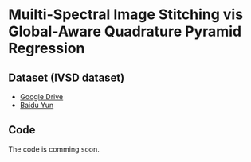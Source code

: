 # Muilti-Spectral Image Stitching vis Global-Aware Quadrature Pyramid Regression



## Dataset (IVSD dataset)

  - [Google Drive](https://drive.google.com/file/d/1RJ0mwFol_JnppyMI8Pw3-ypXVtXCMR6n/view?usp=sharing)
  - [Baidu Yun](https://pan.baidu.com/s/1zXxtVUpEUgXuyNvq3Gpqaw?pwd=hhhm)

## Code
The code is comming soon.
